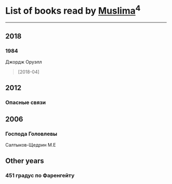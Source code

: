 # List of books read by [Muslima](https://www.facebook.com/app_scoped_user_id/1867395113473883/)<sup>4</sup>
---

## 2018

### 1984
Джордж Оруэлл
> [2018-04] 



## 2012

### Опасные связи



## 2006

### Господа Головлевы
Салтыков-Щедрин М.Е



## Other years

### 451 градус по Фаренгейту



